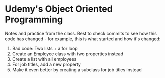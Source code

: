 # Udemy's Object Oriented Programming

Notes and practice from the class. Best to check commits to see how this code has changed - for example, this is what started and how it's changed:

1. Bad code: Two lists + a for loop
2. Create an Employee class with two properties instead
3. Create a list with all employees
4. For job titles, add a new property
5. Make it even better by creating a subclass for job titles instead
